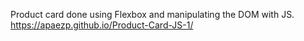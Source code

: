 Product card done using Flexbox and manipulating the DOM with JS.
https://apaezp.github.io/Product-Card-JS-1/
